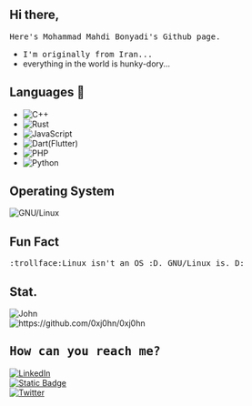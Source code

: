 ## Hi there, 
<samp>Here's Mohammad Mahdi Bonyadi's Github page.<br>
- <samp>I'm originally from Iran...<br>
- everything in the world is hunky-dory...

## Languages 🔨
- ![C++](https://img.shields.io/badge/C%2B%2B-blue?style=for-the-badge&logo=C%2B%2B)
- ![Rust](https://img.shields.io/badge/Rust-dea584?style=for-the-badge&logo=Rust&labelColor=black)
- ![JavaScript](https://img.shields.io/badge/JavaScript-black?style=for-the-badge&logo=javascript)
- ![Dart(Flutter)](https://img.shields.io/badge/Flutter(Dart)-blue?style=for-the-badge&logo=Flutter)
- ![PHP](https://img.shields.io/badge/PHP-777BB4?logo=PHP&logoColor=white&style=for-the-badge)
- ![Python](https://img.shields.io/badge/Python-ffd343?style=for-the-badge&logo=Python)

## Operating System
![GNU/Linux](https://img.shields.io/badge/Gnu\/Linux-black?style=for-the-badge&logo=Linux&logoColor=white)

## Fun Fact
<samp>:trollface:Linux isn't an OS :D. GNU/Linux is. D:
## Stat.
<img src="https://github-readme-stats.vercel.app/api/wakatime?username=xj0hn&theme=nightowl&show_icons=true" alt="John"/><br>
<img src="https://github-readme-stats.vercel.app/api/top-langs/?username=0xj0hn&theme=nightowl&hide=html,css,scss" alt="https://github.com/0xj0hn/0xj0hn"/>


## <samp>How can you reach me?
<a href="https://www.linkedin.com/in/mohammad-mahdi-bonyadi-56116325a">
  <img alt="LinkedIn" src="https://img.shields.io/badge/LinkedIn-blue?style=for-the-badge&logo=linkedin">
</a><br>

<a href="mailto:knightxh7@gmail.com">
  <img alt="Static Badge" src="https://img.shields.io/badge/mail-red?style=for-the-badge&logo=gmail&logoColor=white">  
</a><br>

<a href="https://twitter.com/i_am_j0hn">
  <img alt="Twitter" src="https://img.shields.io/badge/Twitter-blue?style=for-the-badge&logo=twitter" >  
</a><br>

